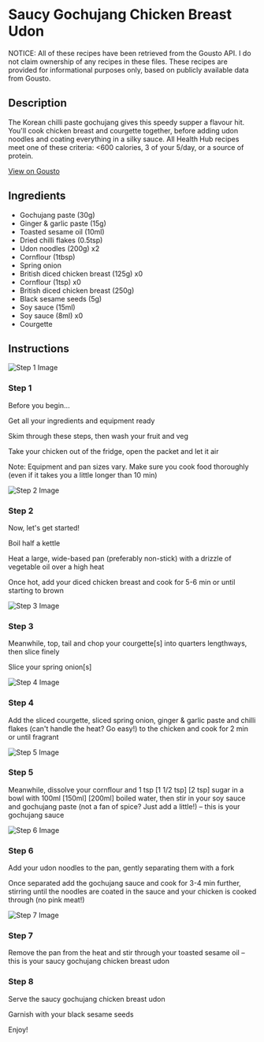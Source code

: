 # Saucy Gochujang Chicken Breast Udon

NOTICE: All of these recipes have been retrieved from the Gousto API. I do not claim ownership of any recipes in these files. These recipes are provided for informational purposes only, based on publicly available data from Gousto.

## Description

The Korean chilli paste gochujang gives this speedy supper a flavour hit. You'll cook chicken breast and courgette together, before adding udon noodles and coating everything in a silky sauce. All Health Hub recipes meet one of these criteria: <600 calories, 3 of your 5/day, or a source of protein.

[View on Gousto](https://www.gousto.co.uk/recipes/cookbook/saucy-gochujang-chicken-breast-udon)

## Ingredients

- Gochujang paste (30g)
- Ginger & garlic paste (15g)
- Toasted sesame oil (10ml)
- Dried chilli flakes (0.5tsp)
- Udon noodles (200g) x2
- Cornflour (1tbsp)
- Spring onion
- British diced chicken breast (125g) x0
- Cornflour (1tsp) x0
- British diced chicken breast (250g)
- Black sesame seeds (5g)
- Soy sauce (15ml)
- Soy sauce (8ml) x0
- Courgette

## Instructions

![Step 1 Image](https://production-media.gousto.co.uk/cms/recipe-step-image/Admin10mm-Step-1-2-1692954646026-x200.jpg)

### Step 1

Before you begin...

Get all your ingredients and equipment ready

Skim through these steps, then wash your fruit and veg

Take your chicken out of the fridge, open the packet and let it air

Note: Equipment and pan sizes vary. Make sure you cook food thoroughly (even if it takes you a little longer than 10 min)

![Step 2 Image](https://production-media.gousto.co.uk/cms/recipe-step-image/Step-2-1692954649495-x200.jpg)

### Step 2

Now, let's get started!

Boil half a kettle

Heat a large, wide-based pan (preferably non-stick) with a drizzle of vegetable oil over a high heat

Once hot, add your diced chicken breast and cook for 5-6 min or until starting to brown

![Step 3 Image](https://production-media.gousto.co.uk/cms/recipe-step-image/Step-3-1692954653825-x200.jpg)

### Step 3

Meanwhile, top, tail and chop your courgette[s] into quarters lengthways, then slice finely

Slice your spring onion[s]

![Step 4 Image](https://production-media.gousto.co.uk/cms/recipe-step-image/Step-4-1692954656613-x200.jpg)

### Step 4

Add the sliced courgette, sliced spring onion, ginger & garlic paste and chilli flakes (can't handle the heat? Go easy!) to the chicken and cook for 2 min or until fragrant

![Step 5 Image](https://production-media.gousto.co.uk/cms/recipe-step-image/Step-5-1692954659543-x200.jpg)

### Step 5

Meanwhile, dissolve your cornflour and 1 tsp <span class="text-purple">[1 1/2 tsp] </span><span class="text-danger">[2 tsp] </span>sugar in a  bowl with 100ml <span class="text-purple">[150ml] </span><span class="text-danger">[200ml] </span>boiled water, then stir in your soy sauce and gochujang paste (not a fan of spice? Just add a little!) – this is your gochujang sauce

![Step 6 Image](https://production-media.gousto.co.uk/cms/recipe-step-image/Step-6-1692954663879-x200.jpg)

### Step 6

Add your udon noodles to the pan, gently separating them with a fork

Once separated add the gochujang sauce and cook for 3-4 min further, stirring until the noodles are coated in the sauce and your chicken is cooked through (no pink meat!)

![Step 7 Image](https://production-media.gousto.co.uk/cms/recipe-step-image/Step-7-1692954667354-x200.jpg)

### Step 7

Remove the pan from the heat and stir through your toasted sesame oil – this is your saucy gochujang chicken breast udon

### Step 8

Serve the saucy gochujang chicken breast udon

Garnish with your black sesame seeds

Enjoy!

